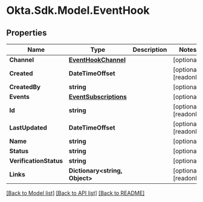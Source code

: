 # Okta.Sdk.Model.EventHook

## Properties

Name | Type | Description | Notes
------------ | ------------- | ------------- | -------------
**Channel** | [**EventHookChannel**](EventHookChannel.md) |  | [optional] 
**Created** | **DateTimeOffset** |  | [optional] [readonly] 
**CreatedBy** | **string** |  | [optional] 
**Events** | [**EventSubscriptions**](EventSubscriptions.md) |  | [optional] 
**Id** | **string** |  | [optional] [readonly] 
**LastUpdated** | **DateTimeOffset** |  | [optional] [readonly] 
**Name** | **string** |  | [optional] 
**Status** | **string** |  | [optional] 
**VerificationStatus** | **string** |  | [optional] 
**Links** | **Dictionary&lt;string, Object&gt;** |  | [optional] [readonly] 

[[Back to Model list]](../README.md#documentation-for-models) [[Back to API list]](../README.md#documentation-for-api-endpoints) [[Back to README]](../README.md)

